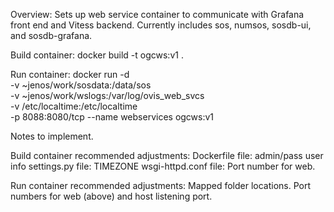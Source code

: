 Overview:
Sets up web service container to communicate with Grafana front end and Vitess backend.
Currently includes sos, numsos, sosdb-ui, and sosdb-grafana.

Build container:
docker build -t ogcws:v1 .

Run container:
docker run -d \
        -v ~jenos/work/sosdata:/data/sos \
        -v ~jenos/work/wslogs:/var/log/ovis_web_svcs \
	-v /etc/localtime:/etc/localtime \
	-p 8088:8080/tcp --name webservices ogcws:v1


Notes to implement.

Build container recommended adjustments:
Dockerfile file: admin/pass user info
settings.py file: TIMEZONE
wsgi-httpd.conf file: Port number for web.

Run container recommended adjustments:
Mapped folder locations.
Port numbers for web (above) and host listening port.

